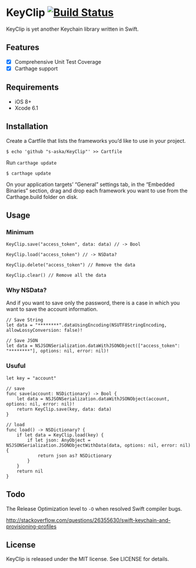 # KeyClip [![Build Status](https://travis-ci.org/s-aska/KeyClip.svg)](https://travis-ci.org/s-aska/KeyClip)

KeyClip is yet another Keychain library written in Swift.

## Features

- [x] Comprehensive Unit Test Coverage
- [x] Carthage support

## Requirements

- iOS 8+
- Xcode 6.1

## Installation

Create a Cartfile that lists the frameworks you’d like to use in your project.

    $ echo 'github "s-aska/KeyClip"' >> Cartfile

Run `carthage update`

    $ carthage update

On your application targets’ “General” settings tab, in the “Embedded Binaries” section, drag and drop each framework you want to use from the Carthage.build folder on disk.

## Usage

### Minimum

    KeyClip.save("access_token", data: data) // -> Bool

    KeyClip.load("access_token") // -> NSData?

    KeyClip.delete("access_token") // Remove the data

    KeyClip.clear() // Remove all the data


### Why NSData?

And if you want to save only the password, there is a case in which you want to save the account information.

    // Save String
    let data = "********".dataUsingEncoding(NSUTF8StringEncoding, allowLossyConversion: false)!

    // Save JSON
    let data = NSJSONSerialization.dataWithJSONObject(["access_token": "********"], options: nil, error: nil)!


### Usuful

    let key = "account"

    // save
    func save(account: NSDictionary) -> Bool {
        let data = NSJSONSerialization.dataWithJSONObject(account, options: nil, error: nil)!
        return KeyClip.save(key, data: data)
    }

    // load
    func load() -> NSDictionary? {
        if let data = KeyClip.load(key) {
            if let json: AnyObject = NSJSONSerialization.JSONObjectWithData(data, options: nil, error: nil) {
                return json as? NSDictionary
            }
        }
        return nil
    }

## Todo

The Release Optimization level to `-O` when resolved Swift compiler bugs.

http://stackoverflow.com/questions/26355630/swift-keychain-and-provisioning-profiles

## License

KeyClip is released under the MIT license. See LICENSE for details.
